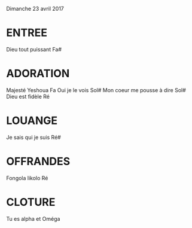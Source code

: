 Dimanche 23 avril 2017

# ENTREE
Dieu tout puissant Fa#

# ADORATION
Majesté Yeshoua Fa
Oui je le vois Sol#
Mon coeur me pousse à dire Sol#
Dieu est fidèle Ré

# LOUANGE
Je sais qui je suis Ré# 

# OFFRANDES
Fongola likolo Ré

# CLOTURE
Tu es alpha et Oméga
